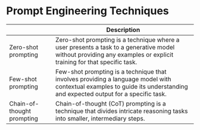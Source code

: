 # Prompt Engineering Techniques

|                            | Description                                                                                                                                                             |
|----------------------------|-------------------------------------------------------------------------------------------------------------------------------------------------------------------------|
| Zero-shot prompting        | Zero-shot prompting is a technique where a user presents a task to a generative model without providing any examples or explicit training for that specific task.       |
| Few-shot prompting         | Few-shot prompting is a technique that involves providing a language model with contextual examples to guide its understanding and expected output for a specific task. |
| Chain-of-thought prompting | Chain-of-thought (CoT) prompting is a technique that divides intricate reasoning tasks into smaller, intermediary steps.                                                |
